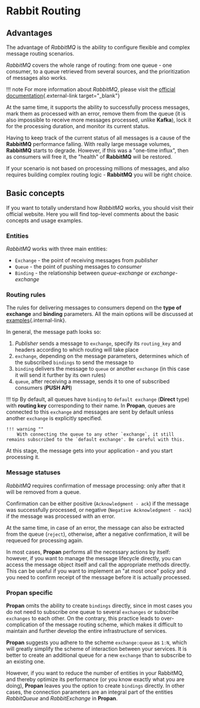 # Rabbit Routing

## Advantages

The advantage of *RabbitMQ* is the ability to configure flexible and complex message routing scenarios.

*RabbitMQ* covers the whole range of routing: from one queue - one consumer, to a queue retrieved from several sources, and the prioritization of messages also works.

!!! note
      For more information about *RabbitMQ*, please visit the [official documentation](https://www.rabbitmq.com/tutorials/amqp-concepts.html){.external-link target="_blank"}

At the same time, it supports the ability to successfully process messages, mark them as processed with an error, remove them from the queue (it is also impossible to receive more messages processed, unlike **Kafka**), lock it for the processing duration, and monitor its current status.

Having to keep track of the current status of all messages is a cause of the **RabbitMQ** performance falling. With really large message volumes, **RabbitMQ** starts to degrade. However, if this was a "one-time influx", then as consumers will free it, the "health" of **RabbitMQ** will be restored.

If your scenario is not based on processing millions of messages, and also requires building complex routing logic - **RabbitMQ** you will be right choice.

## Basic concepts

If you want to totally understand how *RabbitMQ* works, you should visit their official website. Here you will find top-level comments about the basic concepts and usage examples.

### Entities

*RabbitMQ* works with three main entities:

* `Exchange` - the point of receiving messages from *publisher*
* `Queue` - the point of pushing messages to *consumer*
* `Binding` - the relationship between *queue-exchange* or *exchange-exchange*

### Routing rules

The rules for delivering messages to consumers depend on the **type of exchange** and **binding** parameters. All the main options will be discussed at [examples](../5_examples/1_direct){.internal-link}.

In general, the message path looks so:

1. *Publisher* sends a message to `exchange`, specify its `routing_key` and headers according to which routing will take place
2. `exchange`, depending on the message parameters, determines which of the subscribed `bindings` to send the message to
3. `binding` delivers the message to `queue` or another `exchange` (in this case it will send it further by its own rules)
4. `queue`, after receiving a message, sends it to one of subscribed consumers (**PUSH API**)

!!! tip
    By default, all queues have `binding` to `default exchange` (**Direct** type) with **routing key** corresponding to their name.
    In **Propan**, queues are connected to this `exchange` and messages are sent by default unless another `exchange` is explicitly specified.

    !!! warning ""
        With connecting the queue to any other `exchange`, it still remains subscribed to the `default exchange'. Be careful with this.

At this stage, the message gets into your application - and you start processing it.

### Message statuses

*RabbitMQ* requires confirmation of message processing: only after that it will be removed from a queue.

Confirmation can be either positive (`Acknowledgment - ack`) if the message was successfully processed, or negative (`Negative Acknowledgment - nack`) if the message was processed with an error.

At the same time, in case of an error, the message can also be extracted from the queue (`reject`), otherwise, after a negative confirmation, it will be requeued for processing again.

In most cases, **Propan** performs all the necessary actions by itself: however, if you want to manage the message lifecycle directly, you can access the message object itself and call the appropriate methods directly. This can be useful if you want to implement an "at most once" policy and you need to confirm receipt of the message before it is actually processed.

### **Propan** specific

**Propan** omits the ability to create `bindings` directly, since in most cases you do not need to subscribe one queue to several `exchanges` or subscribe `exchanges` to each other. On the contrary, this practice leads to over-complication of the message routing scheme, which makes it difficult to maintain and further develop the entire infrastructure of services.

**Propan** suggests you adhere to the scheme `exchange:queue` as `1:N`, which will greatly simplify the scheme of interaction between your services. It is better to create an additional queue for a new `exchange` than to subscribe to an existing one.

However, if you want to reduce the number of entities in your RabbitMQ, and thereby optimize its performance (or you know exactly what you are doing), **Propan** leaves you the option to create `bindings` directly. In other cases, the connection parameters are an integral part of the entities *RabbitQueue* and *RabbitExchange* in **Propan**.